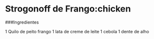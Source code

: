 # Strogonoff de Frango:chicken

###Ingredientes

 1 Quilo de peito frango
 1 lata de creme de leite
 1 cebola
 1 dente de alho
